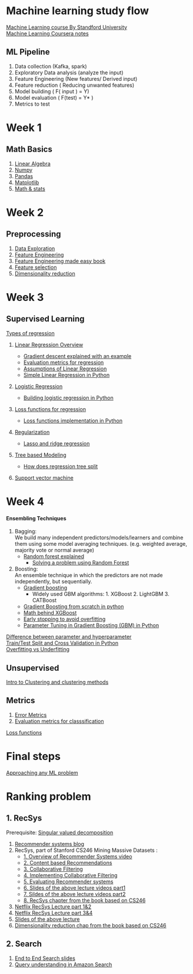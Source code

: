 # Machine learning study flow

[Machine Learning course By Standford University](https://www.coursera.org/learn/machine-learning/home/welcome)  
[Machine Learning Coursera notes](http://www.holehouse.org/mlclass/index.html) 

## ML Pipeline
1. Data collection (Kafka, spark)
2. Exploratory Data analysis (analyze the input)
3. Feature Engineering (New features/ Derived input)
4. Feature reduction ( Reducing unwanted features)
5. Model building (  F( input ) = Y)
6. Model evaluation ( F(test) = Y* )
7. Metrics to test

# Week 1
## Math Basics
1. [Linear Algebra](https://www.youtube.com/playlist?list=PLZHQObOWTQDPD3MizzM2xVFitgF8hE_ab)
2. [Numpy](https://github.com/jrjohansson/scientific-python-lectures/blob/master/Lecture-2-Numpy.ipynb)
3. [Pandas](https://github.com/ritchieng/pandas-guides)
4. [Matplotlib](https://www.datacamp.com/community/tutorials/matplotlib-tutorial-python)
5. [Math & stats](https://github.com/dipanjanS/practical-machine-learning-with-python/blob/master/notebooks/Ch01_Machine_Learning_Basics/NLP%2C%20Math%20%26%20Stats%20Examples.ipynb)  

 
# Week 2 
## Preprocessing
1. [Data Exploration](https://www.analyticsvidhya.com/blog/2016/01/guide-data-exploration/)  
2. [Feature Engineering](https://towardsdatascience.com/understanding-feature-engineering-part-1-continuous-numeric-data-da4e47099a7b)  
3. [Feature Engineering made easy book](https://github.com/PacktPublishing/Feature-Engineering-Made-Easy)  
4. [Feature selection](https://github.com/dipanjanS/practical-machine-learning-with-python/blob/master/notebooks/Ch04_Feature_Engineering_and_Selection/Feature%20Selection.ipynb)
5. [Dimensionality reduction](https://www.analyticsvidhya.com/blog/2018/08/dimensionality-reduction-techniques-python/)


# Week 3
## Supervised Learning
[Types of regression](https://www.analyticsvidhya.com/blog/2015/08/comprehensive-guide-regression/)  
1. [Linear Regression Overview](https://machinelearningmastery.com/linear-regression-for-machine-learning/) 
    * [Gradient descent explained with an example](https://towardsdatascience.com/implement-gradient-descent-in-python-9b93ed7108d1)
    * [Evaluation metrics for regression](https://www.analyticsvidhya.com/blog/2015/10/regression-python-beginners/)
    * [Assumptions of Linear Regression](https://www.statisticssolutions.com/assumptions-of-linear-regression/)
    * [Simple Linear Regression in Python](https://towardsdatascience.com/simple-and-multiple-linear-regression-in-python-c928425168f9) 
    
2. [Logistic Regression](https://towardsdatascience.com/logistic-regression-detailed-overview-46c4da4303bc)  
    * [Building logistic regression in Python](https://towardsdatascience.com/building-a-logistic-regression-in-python-step-by-step-becd4d56c9c8)
3. [Loss functions for regression](https://heartbeat.fritz.ai/5-regression-loss-functions-all-machine-learners-should-know-4fb140e9d4b0)
    * [Loss functions implementation in Python](https://nbviewer.jupyter.org/github/groverpr/Machine-Learning/blob/master/notebooks/05_Loss_Functions.ipynb)
4. [Regularization](https://towardsdatascience.com/regularization-in-machine-learning-76441ddcf99a)    
     * [Lasso and ridge regression](https://www.analyticsvidhya.com/blog/2016/01/complete-tutorial-ridge-lasso-regression-python/)
5. [Tree based Modeling](https://www.analyticsvidhya.com/blog/2016/04/complete-tutorial-tree-based-modeling-scratch-in-python/) 
     * [How does regression tree split](https://stats.stackexchange.com/questions/220350/regression-trees-how-are-splits-decided)
6. [Support vector machine](https://medium.com/machine-learning-101/chapter-2-svm-support-vector-machine-theory-f0812effc72)

# Week 4
#### Ensembling Techniques
1. Bagging:  
We build many independent predictors/models/learners and combine them using some model averaging techniques. (e.g. weighted average, majority vote or normal average)
    * [Random forest explained](https://towardsdatascience.com/the-random-forest-algorithm-d457d499ffcd)
       * [Solving a problem using Random Forest](https://www.analyticsvidhya.com/blog/2014/06/introduction-random-forest-simplified/)
2. Boosting:  
An ensemble technique in which the predictors are not made independently, but sequentially.  
    * [Gradient boosting](https://medium.com/mlreview/gradient-boosting-from-scratch-1e317ae4587d)
         * Widely used GBM algorithms: 1. XGBoost  2. LightGBM  3. CATBoost
    * [Gradient Boosting from scratch in python](https://www.kaggle.com/grroverpr/gradient-boosting-simplified/)
    * [Math behind XGBoost](https://www.analyticsvidhya.com/blog/2018/09/an-end-to-end-guide-to-understand-the-math-behind-xgboost/) 
    * [Early stopping to avoid overfitting](https://machinelearningmastery.com/avoid-overfitting-by-early-stopping-with-xgboost-in-python/)
    * [Parameter Tuning in Gradient Boosting (GBM) in Python](https://www.analyticsvidhya.com/blog/2016/02/complete-guide-parameter-tuning-gradient-boosting-gbm-python/)


[Difference between parameter and hyperparameter](https://machinelearningmastery.com/difference-between-a-parameter-and-a-hyperparameter/)  
[Train/Test Split and Cross Validation in Python](https://towardsdatascience.com/train-test-split-and-cross-validation-in-python-80b61beca4b6)  
[Overfitting vs Underfitting](https://towardsdatascience.com/overfitting-vs-underfitting-a-complete-example-d05dd7e19765)

## Unsupervised
[Intro to Clustering and clustering methods](https://www.analyticsvidhya.com/blog/2016/11/an-introduction-to-clustering-and-different-methods-of-clustering/)  

## Metrics
1. [Error Metrics](https://www.analyticsvidhya.com/blog/2016/02/7-important-model-evaluation-error-metrics/)
2. [Evaluation metrics for classsification](https://towardsdatascience.com/evaluation-metrics-for-classification-409568938a7d)

[Loss functions](https://medium.com/data-science-group-iitr/loss-functions-and-optimization-algorithms-demystified-bb92daff331c) 


# Final steps
[Approaching any ML problem](http://blog.kaggle.com/2016/07/21/approaching-almost-any-machine-learning-problem-abhishek-thakur/)  

# Ranking problem
## 1. RecSys
Prerequisite: [Singular valued decomposition](https://fenix.tecnico.ulisboa.pt/downloadFile/3779576344458/singular-value-decomposition-fast-track-tutorial.pdf)  
1. [Recommender systems blog](https://medium.com/recombee-blog/machine-learning-for-recommender-systems-part-1-algorithms-evaluation-and-cold-start-6f696683d0ed)  
2. RecSys, part of Stanford CS246 Mining Massive Datasets : 
   * [1. Overview of Recommender Systems video](https://www.youtube.com/watch?v=hOQg2LQM4ec) 
   * [2. Content based Recommendations ](https://www.youtube.com/watch?v=IlqnNWuqToo)
   * [3. Collaborative Filtering ](https://www.youtube.com/watch?v=3Sl_nFQbLQA)
   * [4. Implementing Collaborative Filtering](https://www.youtube.com/watch?v=Tsmom3S7zeE)
   * [5. Evaluating Recommender systems](https://www.youtube.com/watch?v=Tsmom3S7zeE) 
   * [6. Slides of the above lecture videos part1](http://www.mmds.org/mmds/v2.1/ch09-recsys1.pdf)
   * [7. Sildes of the above lecture videos part2](http://www.mmds.org/mmds/v2.1/ch09-recsys2.pdf)
   * [8. RecSys chapter from the book based on CS246](http://infolab.stanford.edu/~ullman/mmds/ch9.pdf)
3. [Netflix RecSys Lecture part 1&2](https://www.youtube.com/watch?v=bLhq63ygoU8)
4. [Netflix RecSys Lecture part 3&4](https://www.youtube.com/watch?time_continue=2&v=mRToFXlNBpQ)
5. [Slides of the above lecture](https://www.slideshare.net/xamat/recommender-systems-machine-learning-summer-school-2014-cmu?ref=http://technocalifornia.blogspot.com/2014/08/introduction-to-recommender-systems-4.html)  
6. [Dimensionality reduction chap from the book based on CS246](http://infolab.stanford.edu/~ullman/mmds/ch11.pdf)


## 2. Search
1. [End to End Search slides](http://www.mices.co/mices2018/slides/Duncan-Blythe_Zalando-Deep_Learning.pdf)
2. [Query understanding in Amazon Search](https://www.slideshare.net/SessionsEvents/tanvi-motwani-lead-data-scientist-guided-search-at-a9com-at-mlconf-atl-2016)
